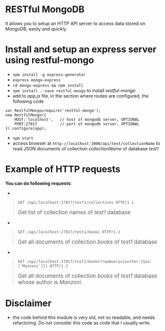 RESTful MongoDB
============================

It allows you to setup an HTTP API server to access data stored on MongoDB, easily and quickly.


# Install and setup an express server using restful-mongo

* `npm install -g express-generator`
* `express mongo-express` 
* `cd mongo-express && npm install`
* `npm install --save restful-mongo` to install *restful-mongo*
* add to *app.js* file, in the section where routes are configured, the following code

```
var RestfulMongo=require('restful-mongo');
new RestfulMongo({
    HOST:'localhost',   // host of mongodb server, OPTIONAL
    PORT:27017          // port of mongodb server, OPTIONAL  
}).configure(app);
```

* `npm start`
* access browser at `http://localhost:3000/api/test/collectionName` to read JSON documents of collection  *collectionName* of database *test1*



# Example of HTTP requests

**You can do following requests**:	

* 
 > ```
 > GET /api/localhost:27017/test1/collections HTTP/1.1
 > ```
 >
 > <big>Get list of collection names of *test1* database </big>

* 
 >```
 >GET /api/localhost:27017/test1/books HTTP/1.1
 >```
 >
 ><big>Get all documents of collection *books* of *test1* database </big>


* 
 >```
 >GET /api/localhost:27017/test1/books?rawQuery={author:{$in:['Manzoni']}} HTTP/1.1
 >```
 >
 ><big>Get all documents of collection *books* of *test1* database whose author is *Manzoni*</big>


# Disclaimer

* the code behind this module is very old, not so readable, and needs refactoring. Do not consider this code as code that I usually write.


